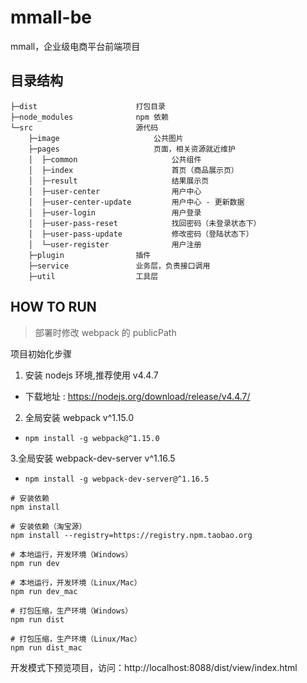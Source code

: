 # mmall-be

mmall，企业级电商平台前端项目

## 目录结构

```
├─dist                      打包目录
├─node_modules              npm 依赖
└─src                       源代码
    ├─image                     公共图片
    ├─pages                     页面，相关资源就近维护
    │  ├─common                     公共组件
    │  ├─index                      首页（商品展示页）
    │  ├─result                     结果展示页
    │  ├─user-center                用户中心
    │  ├─user-center-update         用户中心 - 更新数据
    │  ├─user-login                 用户登录
    │  ├─user-pass-reset            找回密码（未登录状态下）
    │  ├─user-pass-update           修改密码（登陆状态下）
    │  └─user-register              用户注册
    ├─plugin                插件
    ├─service               业务层，负责接口调用
    ├─util                  工具层
```


## HOW TO RUN

> 部署时修改 webpack 的 publicPath


项目初始化步骤

1. 安装 nodejs 环境,推荐使用 v4.4.7
- 下载地址 : https://nodejs.org/download/release/v4.4.7/

2. 全局安装 webpack v^1.15.0
- `npm install -g webpack@^1.15.0`

3.全局安装 webpack-dev-server v^1.16.5
- `npm install -g webpack-dev-server@^1.16.5`


```
# 安装依赖
npm install

# 安装依赖（淘宝源）
npm install --registry=https://registry.npm.taobao.org

# 本地运行，开发环境（Windows）
npm run dev

# 本地运行，开发环境（Linux/Mac）
npm run dev_mac

# 打包压缩，生产环境（Windows）
npm run dist

# 打包压缩，生产环境（Linux/Mac）
npm run dist_mac
```

开发模式下预览项目，访问：http://localhost:8088/dist/view/index.html
